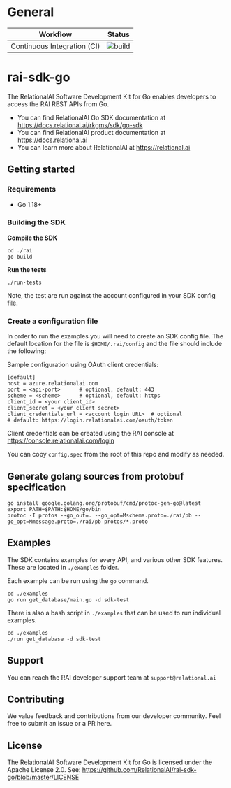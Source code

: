 # General

| Workflow | Status |
| --------------------------- | ---------------------------------------------------------------------- |
| Continuous Integration (CI) | ![build](https://github.com/RelationalAI/rai-sdk-go/actions/workflows/go-build.yaml/badge.svg) |

# rai-sdk-go

The RelationalAI Software Development Kit for Go enables developers to access the RAI REST APIs from Go.

* You can find RelationalAI Go SDK documentation at <https://docs.relational.ai/rkgms/sdk/go-sdk>
* You can find RelationalAI product documentation at <https://docs.relational.ai>
* You can learn more about RelationalAI at <https://relational.ai>

## Getting started

### Requirements

* Go 1.18+

### Building the SDK

**Compile the SDK**

    cd ./rai
    go build

**Run the tests**

    ./run-tests
    
Note, the test are run against the account configured in your SDK config file.

### Create a configuration file

In order to run the examples you will need to create an SDK config file.
The default location for the file is `$HOME/.rai/config` and the file should
include the following:

Sample configuration using OAuth client credentials:

    [default]
    host = azure.relationalai.com
    port = <api-port>      # optional, default: 443
    scheme = <scheme>      # optional, default: https
    client_id = <your client_id>
    client_secret = <your client secret>
    client_credentials_url = <account login URL>  # optional
    # default: https://login.relationalai.com/oauth/token

Client credentials can be created using the RAI console at
https://console.relationalai.com/login

You can copy `config.spec` from the root of this repo and modify as needed.

## Generate golang sources from protobuf specification

```shell
go install google.golang.org/protobuf/cmd/protoc-gen-go@latest
export PATH=$PATH:$HOME/go/bin
protoc -I protos --go_out=. --go_opt=Mschema.proto=./rai/pb --go_opt=Mmessage.proto=./rai/pb protos/*.proto
```

## Examples

The SDK contains examples for every API, and various other SDK features. These
are located in `./examples` folder.

Each example can be run using the `go` command.

	cd ./examples
	go run get_database/main.go -d sdk-test

There is also a bash script in `./examples` that can be used to run
individual examples.

    cd ./examples
    ./run get_database -d sdk-test

## Support

You can reach the RAI developer support team at `support@relational.ai`

## Contributing

We value feedback and contributions from our developer community. Feel free
to submit an issue or a PR here.

## License

The RelationalAI Software Development Kit for Go is licensed under the
Apache License 2.0. See:
https://github.com/RelationalAI/rai-sdk-go/blob/master/LICENSE